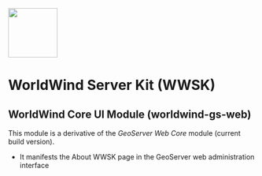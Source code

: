 <img src="https://worldwind.arc.nasa.gov/img/nasa-logo.svg" height="100"/> 

# WorldWind Server Kit (WWSK)
## WorldWind Core UI Module (worldwind-gs-web)

This module is a derivative of the _GeoServer Web Core_ module (current build version).

* It manifests the About WWSK page in the GeoServer web administration interface
